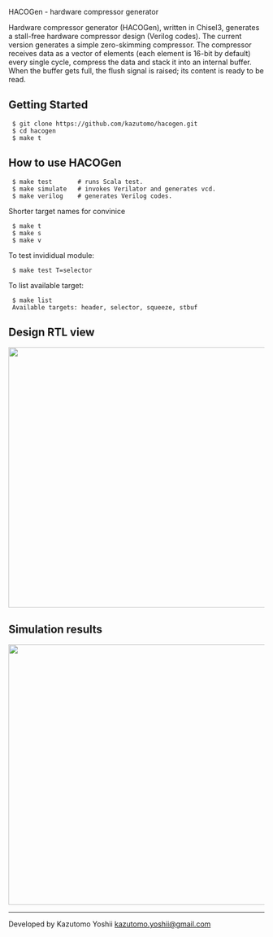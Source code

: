 HACOGen - hardware compressor generator


Hardware compressor generator (HACOGen), written in Chisel3, generates
a stall-free hardware compressor design (Verilog codes).  The current
version generates a simple zero-skimming compressor. The compressor
receives data as a vector of elements (each element is 16-bit by
default) every single cycle, compress the data and stack it into an
internal buffer. When the buffer gets full, the flush signal is
raised; its content is ready to be read.


Getting Started
---------------

     $ git clone https://github.com/kazutomo/hacogen.git
     $ cd hacogen
     $ make t


How to use HACOGen
--------------

     $ make test       # runs Scala test.
     $ make simulate   # invokes Verilator and generates vcd.
     $ make verilog    # generates Verilog codes.

Shorter target names for convinice

     $ make t
     $ make s
     $ make v

To test invididual module:

     $ make test T=selector

To list available target:

     $ make list
     Available targets: header, selector, squeeze, stbuf


Design RTL view
---------------

<img src="https://raw.githubusercontent.com/kazutomo/hacogen/master/figs/comp-rtl-view.png"  width="512" />


Simulation results
------------------

<img src="https://raw.githubusercontent.com/kazutomo/hacogen/master/figs/haco-wave.png"  width="512" />




----
Developed by Kazutomo Yoshii <kazutomo.yoshii@gmail.com>
